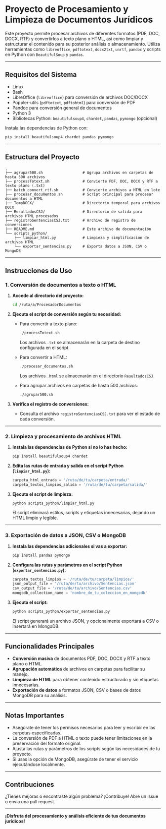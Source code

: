 # Proyecto de Procesamiento y Limpieza de Documentos Jurídicos

Este proyecto permite procesar archivos de diferentes formatos (PDF, DOC, DOCX, RTF) y convertirlos a texto plano o HTML, así como limpiar y estructurar el contenido para su posterior análisis o almacenamiento. Utiliza herramientas como `libreoffice`, `pdftotext`, `docx2txt`, `unrtf`, `pandoc` y scripts en Python con `BeautifulSoup` y `pandas`.

---

## Requisitos del Sistema

- Linux
- Bash
- LibreOffice (`libreoffice`) para conversión de archivos DOC/DOCX
- Poppler-utils (`pdftotext`, `pdftohtml`) para conversión de PDF
- Pandoc para conversión general de documentos
- Python 3
- Bibliotecas Python: `beautifulsoup4`, `chardet`, `pandas`, `pymongo` (opcional)

Instala las dependencias de Python con:

```bash
pip install beautifulsoup4 chardet pandas pymongo
```

---

## Estructura del Proyecto

```
.
├── agrupar500.sh                  # Agrupa archivos en carpetas de hasta 500 archivos
├── processTotext.sh               # Convierte PDF, DOC, DOCX y RTF a texto plano (.txt)
├── batch_convert_rtf.sh           # Convierte archivos a HTML en lote
├── procesar_documentos.sh         # Script principal para procesar documentos a HTML
├── TempDOCX/                      # Directorio temporal para archivos DOCX
├── ResultadosCSJ/                 # Directorio de salida para archivos HTML procesados
├── registroSentenciasCSJ.txt      # Archivo de registro de conversiones
├── README.md                      # Este archivo de documentación
└── scripts_python/
    ├── limpiar_html.py            # Limpieza y simplificación de archivos HTML
    └── exportar_sentencias.py     # Exporta datos a JSON, CSV o MongoDB
```

---

## Instrucciones de Uso

### 1. Conversión de documentos a texto o HTML

1. **Accede al directorio del proyecto:**
    ```bash
    cd /ruta/a/ProcesadorDocumentos
    ```

2. **Ejecuta el script de conversión según tu necesidad:**

    - Para convertir a texto plano:
        ```bash
        ./processTotext.sh
        ```
        Los archivos `.txt` se almacenarán en la carpeta de destino configurada en el script.

    - Para convertir a HTML:
        ```bash
        ./procesar_documentos.sh
        ```
        Los archivos `.html` se almacenarán en el directorio `ResultadosCSJ`.

    - Para agrupar archivos en carpetas de hasta 500 archivos:
        ```bash
        ./agrupar500.sh
        ```

3. **Verifica el registro de conversiones:**
    - Consulta el archivo `registroSentenciasCSJ.txt` para ver el estado de cada conversión.

---

### 2. Limpieza y procesamiento de archivos HTML

1. **Instala las dependencias de Python si no lo has hecho:**
    ```bash
    pip install beautifulsoup4 chardet
    ```

2. **Edita las rutas de entrada y salida en el script Python (`limpiar_html.py`):**
    ```python
    carpeta_html_entrada = '/ruta/de/tu/carpeta/entrada/'
    carpeta_textos_limpios_salida = '/ruta/de/tu/carpeta/salida/'
    ```

3. **Ejecuta el script de limpieza:**
    ```bash
    python scripts_python/limpiar_html.py
    ```

    El script eliminará estilos, scripts y etiquetas innecesarias, dejando un HTML limpio y legible.

---

### 3. Exportación de datos a JSON, CSV o MongoDB

1. **Instala las dependencias adicionales si vas a exportar:**
    ```bash
    pip install pandas pymongo
    ```

2. **Configura las rutas y parámetros en el script Python (`exportar_sentencias.py`):**
    ```python
    carpeta_textos_limpios = '/ruta/de/tu/carpeta/limpios/'
    json_output_file = '/ruta/de/tu/archivo/Sentencias.json'
    csv_output_file = '/ruta/de/tu/archivo/Sentencias.csv'
    mongodb_collection_name = 'nombre_de_tu_coleccion_en_mongodb'
    ```

3. **Ejecuta el script:**
    ```bash
    python scripts_python/exportar_sentencias.py
    ```

    El script generará un archivo JSON, y opcionalmente exportará a CSV o insertará en MongoDB.

---

## Funcionalidades Principales

- **Conversión masiva** de documentos PDF, DOC, DOCX y RTF a texto plano o HTML.
- **Agrupación automática** de archivos en carpetas para facilitar su manejo.
- **Limpieza de HTML** para obtener contenido estructurado y sin etiquetas innecesarias.
- **Exportación de datos** a formatos JSON, CSV o bases de datos MongoDB para su análisis.

---

## Notas Importantes

- Asegúrate de tener los permisos necesarios para leer y escribir en las carpetas especificadas.
- La conversión de PDF a HTML o texto puede tener limitaciones en la preservación del formato original.
- Ajusta las rutas y parámetros de los scripts según las necesidades de tu proyecto.
- Si usas la opción de MongoDB, asegúrate de tener el servicio ejecutándose localmente.

---

## Contribuciones

¿Tienes mejoras o encontraste algún problema? ¡Contribuye! Abre un issue o envía una pull request.

---

**¡Disfruta del procesamiento y análisis eficiente de tus documentos jurídicos!**